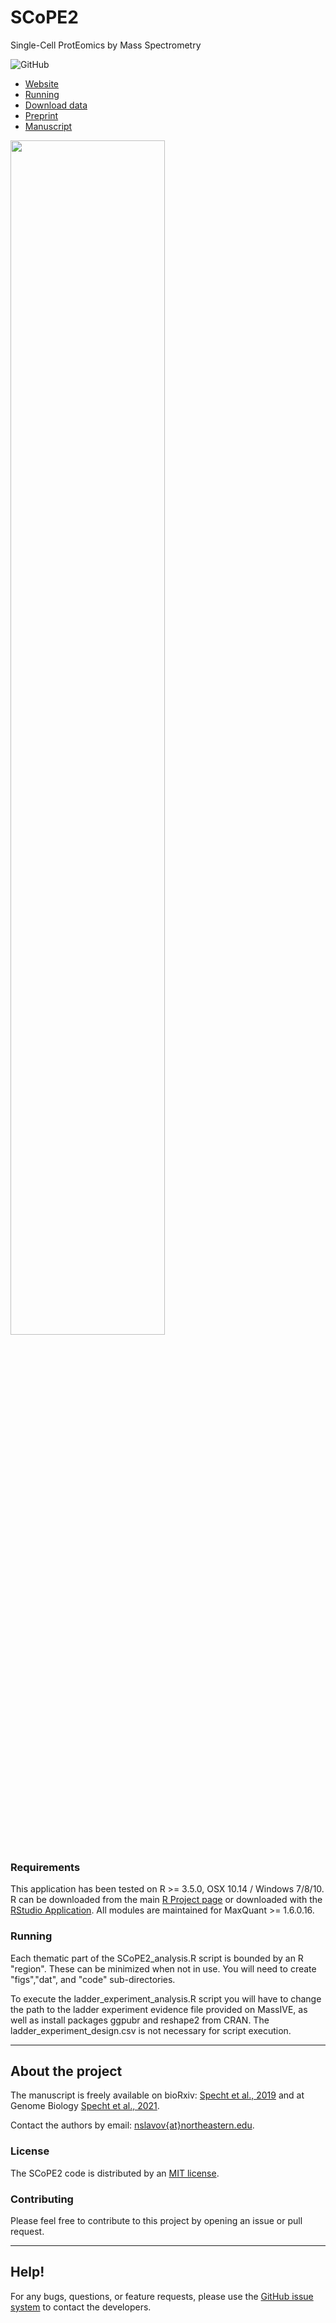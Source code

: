 # **SCoPE2**

Single-Cell ProtEomics by Mass Spectrometry

<!--![GitHub release](https://img.shields.io/github/release/SlavovLab/DO-MS.svg)-->
![GitHub](https://img.shields.io/github/license/SlavovLab/DO-MS.svg)

* [Website](https://scope2.slavovlab.net)
* [Running](#running)
* [Download data](https://scope2.slavovlab.net/mass-spec/data)
* [Preprint](https://www.biorxiv.org/content/10.1101/665307v3)
* [Manuscript](https://genomebiology.biomedcentral.com/articles/10.1186/s13059-021-02267-5)

<img src="https://scope2.slavovlab.net/assets/images/SCOPE2-ac.png" width="70%">



### Requirements

This application has been tested on R >= 3.5.0, OSX 10.14 / Windows 7/8/10. R can be downloaded from the main [R Project page](https://www.r-project.org/) or downloaded with the [RStudio Application](https://www.rstudio.com/products/rstudio/download/). All modules are maintained for MaxQuant >= 1.6.0.16.



### Running

Each thematic part of the SCoPE2_analysis.R script is bounded by an R "region". These can be minimized when not in use. You will need to create "figs","dat", and "code" sub-directories.

To execute the ladder_experiment_analysis.R script you will have to change the path to the ladder experiment evidence file provided on MassIVE, as well as install packages ggpubr and reshape2 from CRAN. The ladder_experiment_design.csv is not necessary for script execution.


------------

## About the project

<!--
DO-MS is a project...


The manuscript for this tool is published at the Journal of Proteome Research: [https://pubs.acs.org/doi/10.1021/acs.jproteome.9b00039](https://pubs.acs.org/doi/10.1021/acs.jproteome.9b00039)
-->
The manuscript is freely available on bioRxiv: [Specht et al., 2019](https://www.biorxiv.org/content/10.1101/665307v3) and at Genome Biology [Specht et al., 2021](https://genomebiology.biomedcentral.com/articles/10.1186/s13059-021-02267-5).

Contact the authors by email: [nslavov\{at\}northeastern.edu](mailto:nslavov@northeastern.edu).

### License

The SCoPE2 code is distributed by an [MIT license](https://github.com/SlavovLab/DO-MS/blob/master/LICENSE).

### Contributing

Please feel free to contribute to this project by opening an issue or pull request.

<!--
### Data
All data used for the manuscript is available on [UCSD's MassIVE Repository](https://massive.ucsd.edu/ProteoSAFe/dataset.jsp?task=ed5a1ab37dc34985bbedbf3d9a945535)
-->

<!--
### Figures/Analysis
Scripts for the figures in the DART-ID manuscript are available in a separate GitHub repository, [https://github.com/SlavovLab/DART-ID_2018](https://github.com/SlavovLab/DART-ID_2018)
-->

-------------

## Help!

For any bugs, questions, or feature requests,
please use the [GitHub issue system](https://github.com/SlavovLab/SCoPE2/issues) to contact the developers.
